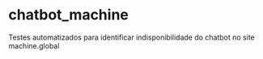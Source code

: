 # chatbot_machine
Testes automatizados para identificar indisponibilidade do chatbot no site machine.global
